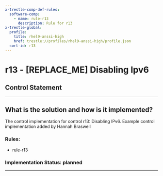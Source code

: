 ```yaml
---
x-trestle-comp-def-rules:
  software-comp:
    - name: rule-r13
      description: Rule for r13
x-trestle-global:
  profile:
    title: rhel9-anssi-high
    href: trestle://profiles/rhel9-anssi-high/profile.json
  sort-id: r13
---
```


# r13 - \[REPLACE_ME\] Disabling Ipv6

## Control Statement

______________________________________________________________________

## What is the solution and how is it implemented?

<!-- For implementation status enter one of: implemented, partial, planned, alternative, not-applicable -->

<!-- Note that the list of rules under ### Rules: is read-only and changes will not be captured after assembly to JSON -->

<!-- Add control implementation description here for control: r13 -->

The control implementation for control r13: Disabling IPv6. Example control implementation added by Hannah Braswell

### Rules:

  - rule-r13

### Implementation Status: planned

______________________________________________________________________
